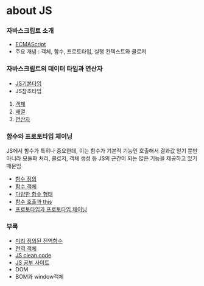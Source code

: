# about JS

### 자바스크립트 소개
* [ECMAScript](https://github.com/jts8257/Inside_JS/blob/main/ECMAScript.md)
* 주요 개념 : 객체, 함수, 프로토타입, 실행 컨텍스트와 클로저<br>

### 자바스크립트의 데이터 타입과 연산자
* [JS기본타입](https://github.com/jts8257/Inside_JS/blob/main/%EA%B8%B0%EB%B3%B8%ED%83%80%EC%9E%85.md) <br>
* JS참조타입 <br>
1. [객체](https://github.com/jts8257/Inside_JS/blob/main/%EC%B0%B8%EC%A1%B0_%EA%B0%9D%EC%B2%B4.md) <br>
2. [배열](https://github.com/jts8257/Inside_JS/blob/main/%EC%B0%B8%EC%A1%B0-%EB%B0%B0%EC%97%B4.md) <br>
3. [연산자](https://github.com/jts8257/Inside_JS/blob/main/%EC%97%B0%EC%82%B0%EC%9E%90.md) <br>

### 함수와 프로토타입 체이닝
<p> JS에서 함수가 특히나 중요한데, 이는 함수가 기본적 기능인 호출해서 결과값 얻기 뿐만 아니라 모듈화 처리, 클로저, 객체 생성 등 JS의 근간이 되는 많은 기능을 제공하고 있기때문임 </p>

* [함수 정의](https://github.com/jts8257/Inside_JS/blob/main/%ED%95%A8%EC%88%98%EC%A0%95%EC%9D%98.md)
* [함수 객체](https://github.com/jts8257/Inside_JS/blob/main/%ED%95%A8%EC%88%98%EA%B0%9D%EC%B2%B4.md)
* [다양한 함수 형태](https://github.com/jts8257/Inside_JS/blob/main/%ED%95%A8%EC%88%983.md)
* [함수 호출과 this](https://github.com/jts8257/Inside_JS/blob/main/%ED%95%A8%EC%88%984.md)
* [프로토타입과 프로토타입 체이닝](https://github.com/jts8257/theory.js/blob/main/%ED%95%A8%EC%88%985.md)

### 부록
* [미리 정의된 전역함수](http://www.tcpschool.com/javascript/js_function_predefinedFunction)
* [전역 객체](http://www.tcpschool.com/javascript/js_standard_object)
* [JS clean code](https://github.com/qkraudghgh/clean-code-javascript-ko)
* [JS 공부 사이트](http://www.tcpschool.com/javascript/intro)
* DOM
* BOM과 window객체
